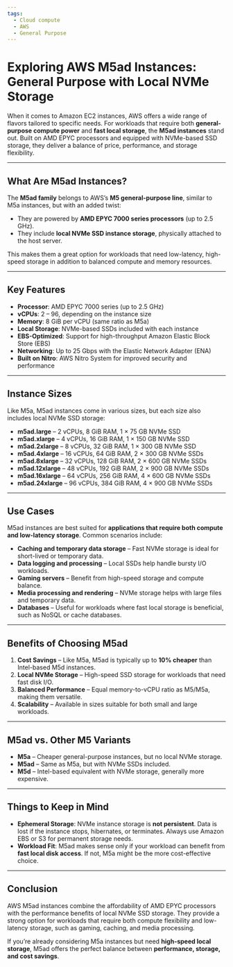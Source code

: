 ```yaml
---
tags:
  - Cloud compute
  - AWS
  - General Purpose
---
```


# Exploring AWS M5ad Instances: General Purpose with Local NVMe Storage

When it comes to Amazon EC2 instances, AWS offers a wide range of flavors tailored to specific needs. For workloads that require both **general-purpose compute power** and **fast local storage**, the **M5ad instances** stand out. Built on AMD EPYC processors and equipped with NVMe-based SSD storage, they deliver a balance of price, performance, and storage flexibility.

---

## What Are M5ad Instances?

The **M5ad family** belongs to AWS’s **M5 general-purpose line**, similar to M5a instances, but with an added twist:

* They are powered by **AMD EPYC 7000 series processors** (up to 2.5 GHz).
* They include **local NVMe SSD instance storage**, physically attached to the host server.

This makes them a great option for workloads that need low-latency, high-speed storage in addition to balanced compute and memory resources.

---

## Key Features

* **Processor**: AMD EPYC 7000 series (up to 2.5 GHz)
* **vCPUs**: 2 – 96, depending on the instance size
* **Memory**: 8 GiB per vCPU (same ratio as M5a)
* **Local Storage**: NVMe-based SSDs included with each instance
* **EBS-Optimized**: Support for high-throughput Amazon Elastic Block Store (EBS)
* **Networking**: Up to 25 Gbps with the Elastic Network Adapter (ENA)
* **Built on Nitro**: AWS Nitro System for improved security and performance

---

## Instance Sizes

Like M5a, M5ad instances come in various sizes, but each size also includes local NVMe SSD storage:

* **m5ad.large** – 2 vCPUs, 8 GiB RAM, 1 × 75 GB NVMe SSD
* **m5ad.xlarge** – 4 vCPUs, 16 GiB RAM, 1 × 150 GB NVMe SSD
* **m5ad.2xlarge** – 8 vCPUs, 32 GiB RAM, 1 × 300 GB NVMe SSD
* **m5ad.4xlarge** – 16 vCPUs, 64 GiB RAM, 2 × 300 GB NVMe SSDs
* **m5ad.8xlarge** – 32 vCPUs, 128 GiB RAM, 2 × 600 GB NVMe SSDs
* **m5ad.12xlarge** – 48 vCPUs, 192 GiB RAM, 2 × 900 GB NVMe SSDs
* **m5ad.16xlarge** – 64 vCPUs, 256 GiB RAM, 4 × 600 GB NVMe SSDs
* **m5ad.24xlarge** – 96 vCPUs, 384 GiB RAM, 4 × 900 GB NVMe SSDs

---

## Use Cases

M5ad instances are best suited for **applications that require both compute and low-latency storage**. Common scenarios include:

* **Caching and temporary data storage** – Fast NVMe storage is ideal for short-lived or temporary data.
* **Data logging and processing** – Local SSDs help handle bursty I/O workloads.
* **Gaming servers** – Benefit from high-speed storage and compute balance.
* **Media processing and rendering** – NVMe storage helps with large files and temporary data.
* **Databases** – Useful for workloads where fast local storage is beneficial, such as NoSQL or cache databases.

---

## Benefits of Choosing M5ad

1. **Cost Savings** – Like M5a, M5ad is typically up to **10% cheaper** than Intel-based M5d instances.
2. **Local NVMe Storage** – High-speed SSD storage for workloads that need fast disk I/O.
3. **Balanced Performance** – Equal memory-to-vCPU ratio as M5/M5a, making them versatile.
4. **Scalability** – Available in sizes suitable for both small and large workloads.

---

## M5ad vs. Other M5 Variants

* **M5a** – Cheaper general-purpose instances, but no local NVMe storage.
* **M5ad** – Same as M5a, but with NVMe SSDs included.
* **M5d** – Intel-based equivalent with NVMe storage, generally more expensive.

---

## Things to Keep in Mind

* **Ephemeral Storage**: NVMe instance storage is **not persistent**. Data is lost if the instance stops, hibernates, or terminates. Always use Amazon EBS or S3 for permanent storage needs.
* **Workload Fit**: M5ad makes sense only if your workload can benefit from **fast local disk access**. If not, M5a might be the more cost-effective choice.

---

## Conclusion

AWS M5ad instances combine the affordability of AMD EPYC processors with the performance benefits of local NVMe SSD storage. They provide a strong option for workloads that require both compute flexibility and low-latency storage, such as gaming, caching, and media processing.

If you’re already considering M5a instances but need **high-speed local storage**, M5ad offers the perfect balance between **performance, storage, and cost savings**.
